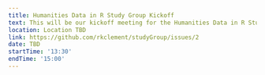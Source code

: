 ```yaml
---
title: Humanities Data in R Study Group Kickoff 
text: This will be our kickoff meeting for the Humanities Data in R Study Group. 
location: Location TBD
link: https://github.com/rkclement/studyGroup/issues/2
date: TBD
startTime: '13:30'
endTime: '15:00'
---
```

